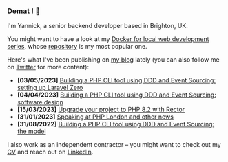 ### Demat ! 👋

I'm Yannick, a senior backend developer based in Brighton, UK.

You might want to have a look at my [Docker for local web development series](https://tech.osteel.me/posts/docker-for-local-web-development-introduction-why-should-you-care "Docker for local web development, introduction: why should you care?"), whose [repository](https://github.com/osteel/docker-tutorial) is my most popular one.

Here's what I've been publishing on [my blog](https://tech.osteel.me) lately (you can also follow me on [Twitter](https://twitter.com/osteel) for more content):
<!-- posts -->
* **[03/05/2023]** [Building a PHP CLI tool using DDD and Event Sourcing: setting up Laravel Zero](https://tech.osteel.me/posts/building-a-php-cli-tool-using-ddd-and-event-sourcing-setting-up-laravel-zero "Building a PHP CLI tool using DDD and Event Sourcing: setting up Laravel Zero")
* **[04/04/2023]** [Building a PHP CLI tool using DDD and Event Sourcing: software design](https://tech.osteel.me/posts/building-a-php-cli-tool-using-ddd-and-event-sourcing-software-design "Building a PHP CLI tool using DDD and Event Sourcing: software design")
* **[15/03/2023]** [Upgrade your project to PHP 8.2 with Rector](https://tech.osteel.me/posts/upgrade-your-project-to-the-latest-php-version-with-rector "Upgrade your project to PHP 8.2 with Rector")
* **[31/01/2023]** [Speaking at PHP London and other news](https://tech.osteel.me/posts/speaking-at-php-london-and-other-news "Speaking at PHP London and other news")
* **[31/08/2022]** [Building a PHP CLI tool using DDD and Event Sourcing: the model](https://tech.osteel.me/posts/building-a-php-cli-tool-using-ddd-and-event-sourcing-the-model "Building a PHP CLI tool using DDD and Event Sourcing: the model")<!-- /posts -->

I also work as an independent contractor – you might want to check out my [CV](https://drive.google.com/file/d/1wEWDNFJYPBqNkvMGTVgtkLlNnhTWHm0G/view?usp=share_link) and reach out on [LinkedIn](https://www.linkedin.com/in/yannickchenot/).
